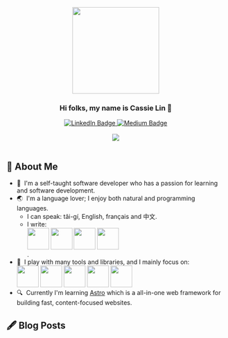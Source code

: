 <!--
**12cassie34/12cassie34** is a ✨ _special_ ✨ repository because its `README.md` (this file) appears on your GitHub profile.

Here are some ideas to get you started:

- 🔭 I’m currently working on ...
- 🌱 I’m currently learning ...
- 👯 I’m looking to collaborate on ...
- 🤔 I’m looking for help with ...
- 💬 Ask me about ...
- 📫 How to reach me: ...
- 😄 Pronouns: ...
- ⚡ Fun fact: ...
-->

<div id="header" align="center">
  <img src="https://camo.githubusercontent.com/f3a06148f8ed3f99878f02c218340262cfecd47f4264c251d8928d48f7dd768d/68747470733a2f2f6d656469612e67697068792e636f6d2f6d656469612f4a704c56714f673878545933456d6f5946372f67697068792e676966" width="200"/>
  <h3>Hi folks, my name is Cassie Lin 👋</h3>
  <div id="badges">
    <a href="https://www.linkedin.com/in/shanyulin" target="_blank" rel="noopener noreferrer">
      <img src="https://img.shields.io/badge/LinkedIn-blue?style=for-the-badge&logo=linkedin&logoColor=white" alt="LinkedIn Badge"/>
    </a>
    <a href="https://medium.com/@cassiecoding" target="_blank" rel="noopener noreferrer">
      <img src="https://img.shields.io/badge/Medium-12100E?style=for-the-badge&logo=medium&logoColor=white" alt="Medium Badge"/>
    </a>
  </div>
</div>

<br>

<div align="center">
  <img src="https://github-readme-stats.vercel.app/api/top-langs/?username=12cassie34&layout=compact&theme=vision-friendly-dark"/>
</div>

<br>

<div>
  <h2>🦢 About Me</h2>
  <ul>
    <li>📖&nbsp;&nbsp;I'm a self-taught software developer who has a passion for learning and software development.</li>
    <li>
      🌏&nbsp;&nbsp;I'm a language lover; I enjoy both natural and programming languages.
      <ul>
        <li>
          I can speak: tâi-gí, English, français and 中文.
        </li>
        <li>
          I write: 
          <div>
            <img src="https://cdn.jsdelivr.net/gh/devicons/devicon/icons/typescript/typescript-original.svg" width="50" height="50" />
            <img src="https://cdn.jsdelivr.net/gh/devicons/devicon/icons/javascript/javascript-original.svg" width="50" height="50" />
            <img src="https://cdn.jsdelivr.net/gh/devicons/devicon/icons/html5/html5-original.svg" width="50" height="50" />
            <img src="https://cdn.jsdelivr.net/gh/devicons/devicon/icons/css3/css3-original.svg" width="50" height="50" />
          </div>
          .
        </li>
      </ul>
    </li>
    <li>
      🧰&nbsp;&nbsp;I play with many tools and libraries, and I mainly focus on:
      <div>
          <img src="https://cdn.jsdelivr.net/gh/devicons/devicon/icons/react/react-original.svg" width="50" height="50" />
          <img src="https://cdn.jsdelivr.net/gh/devicons/devicon/icons/graphql/graphql-plain.svg" width="50" height="50" />
          <img src="https://cdn.jsdelivr.net/gh/devicons/devicon/icons/tailwindcss/tailwindcss-plain.svg" width="50" height="50" />
          <img src="https://cdn.jsdelivr.net/gh/devicons/devicon/icons/d3js/d3js-original.svg" width="50" height="50" />
          <img src="https://cdn.jsdelivr.net/gh/devicons/devicon/icons/materialui/materialui-original.svg" width="50" height="50" />
      </div>
    </li>
    <li>
      🔍&nbsp;&nbsp;Currently I'm learning <a href="https://astro.build/" target="_blank" rel="noopener noreferrer">Astro</a> which is a all-in-one web framework for building fast, content-focused websites.
    </li>
  </ul>
</div>

## 🖋 Blog Posts
<!-- BLOG-POST-LIST:START -->
<!-- BLOG-POST-LIST:END -->

